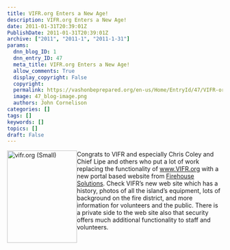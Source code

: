 ```yaml
---
title: VIFR.org Enters a New Age!
description: VIFR.org Enters a New Age!
date: 2011-01-31T20:39:01Z
PublishDate: 2011-01-31T20:39:01Z
archive: ["2011", "2011-1", "2011-1-31"]
params:
  dnn_blog_ID: 1
  dnn_entry_ID: 47
  meta_title: VIFR.org Enters a New Age!
  allow_comments: True
  display_copyright: False
  copyright:
  permalink: https://vashonbeprepared.org/en-us/Home/EntryId/47/VIFR-org-Enters-a-New-Age
  image: 47_blog-image.png
  authors: John Cornelison
categories: []
tags: []
keywords: []
topics: []
draft: False
---
```


<p><a href="./images/47/WLW-VIFR.orgEntersaNewAge_B11D-vifr.org_(Small)_2.jpg"><img style="border-bottom: 0px; border-left: 0px; display: inline; margin-left: 0px; border-top: 0px; margin-right: 0px; border-right: 0px" title="vifr.org (Small)" border="0" alt="vifr.org (Small)" align="left" src="./images/47/WLW-VIFR.orgEntersaNewAge_B11D-vifr.org_(Small)_thumb.jpg" width="163" height="215" /></a> Congrats to VIFR and especially Chris Coley and Chief Lipe and others who put a lot of work replacing the functionality of <a href="http://www.VIFR.org">www.VIFR.org</a> with a new portal based website from <a href="http://FirehouseSolutions.com" target="_blank">Firehouse Solutions</a>. Check VIFR’s new web site which has a history, photos of all the island’s equipment, lots of background on the fire district, and more information for volunteers and the public. There is a private side to the web site also that security offers much additional functionality to staff and volunteers.</p>
